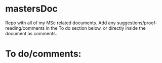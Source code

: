 # mastersDoc

Repo with all of my MSc related documents.
Add any suggestions/proof-reading/comments in the To do section below, or directly inside the document as comments.

# To do/comments:

